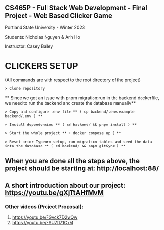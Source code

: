 ## CS465P - Full Stack Web Development - Final Project - Web Based Clicker Game

Portland State University - Winter 2023

Students: Nicholas Nguyen & Anh Ho

Instructor: Casey Bailey

# CLICKERS SETUP
(All commands are with respect to the root directory of the project)
```
> Clone repository 
```
** Since we got an issue with pnpm migration:run in the backend dockerfile, we need to run the backend and create the database manually** 
```
> Copy and configure .env file ** ( cp backend/.env.example backend/.env ) **

> Install dependencies ** ( cd backend/ && pnpm install ) **

> Start the whole project ** ( docker compose up ) **

> Reset prior Typeorm setup, run migration tables and seed the data into the database ** ( cd backend/ && pnpm gitSync ) **
```

## When you are done all the steps above, the project should be starting at: http://localhost:88/

## A short introduction about our project: https://youtu.be/gXjTtAHfMvM

### Other videos (Project Proposal): 

1. https://youtu.be/FGvck7D2wQw 
2. https://youtu.be/ESU7fl71CxM
